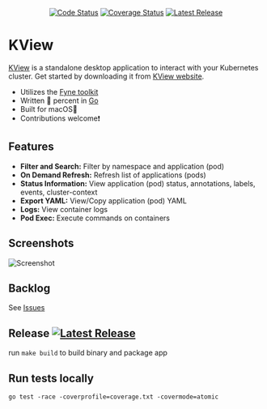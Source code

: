 <p align="center">
  <a href="https://goreportcard.com/report/github.com/michaeljsaenz/kview"><img src="https://goreportcard.com/badge/github.com/michaeljsaenz/kview" alt="Code Status" ></a>
  <a href="https://codecov.io/gh/michaeljsaenz/kview"><img src="https://codecov.io/gh/michaeljsaenz/kview/branch/main/graph/badge.svg?token=FF4ZXBZCBC" alt='Coverage Status' /></a>
  <a href="https://img.shields.io/github/v/release/michaeljsaenz/kview?include_prereleases" title="Latest Release" rel="nofollow"><img src="https://img.shields.io/github/v/release/michaeljsaenz/kview?include_prereleases" alt="Latest Release"></a>
</p>

# KView
[KView](https://kview.app) is a standalone desktop application to interact with your Kubernetes cluster.  Get started by downloading it from [KView website](https://kview.app).
- Utilizes the [Fyne toolkit](https://fyne.io/)
- Written :100: percent in [Go](https://go.dev/)
- Built for macOS:apple:
- Contributions welcome:exclamation:

## Features
- **Filter and Search:**  Filter by namespace and application (pod)
- **On Demand Refresh:** Refresh list of applications (pods)
- **Status Information:** View application (pod) status, annotations, labels, events, cluster-context
- **Export YAML:**  View/Copy application (pod) YAML
- **Logs:** View container logs
- **Pod Exec:** Execute commands on containers

## Screenshots
![Screenshot](kview-screenshot.png)

## Backlog
See [Issues](https://github.com/michaeljsaenz/kview/issues)

## Release <a href="https://img.shields.io/github/v/release/michaeljsaenz/kview?include_prereleases" title="Latest Release" rel="nofollow"><img src="https://img.shields.io/github/v/release/michaeljsaenz/kview?include_prereleases" alt="Latest Release"></a>

run `make build` to build binary and package app

## Run tests locally
```
go test -race -coverprofile=coverage.txt -covermode=atomic
```
